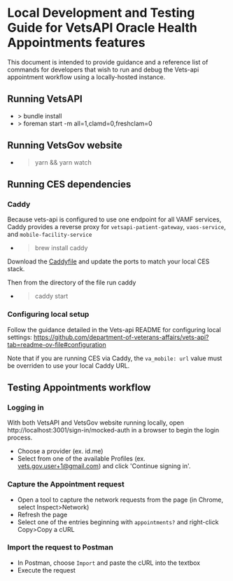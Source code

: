 # Local Development and Testing Guide for VetsAPI Oracle Health Appointments features
This document is intended to provide guidance and a reference list of commands for developers that wish to run and debug the Vets-api appointment workflow using a locally-hosted instance.

## Running VetsAPI
* \> bundle install
* \> foreman start -m all=1,clamd=0,freshclam=0
 
## Running VetsGov website
* > yarn && yarn watch

## Running CES dependencies

### Caddy
Because vets-api is configured to use one endpoint for all VAMF services, Caddy provides a reverse proxy for `vetsapi-patient-gateway`, `vaos-service`, and `mobile-facility-service`
* > brew install caddy

Download the [Caddyfile](https://github.com/department-of-veterans-affairs/va.gov-team/blob/master/products/health-care/appointments/appointments-oracle-health-integration/engineering/Caddyfile) and update the ports to match your local CES stack.

Then from the directory of the file run caddy

* > caddy start

### Configuring local setup
Follow the guidance detailed in the Vets-api README for configuring local settings: https://github.com/department-of-veterans-affairs/vets-api?tab=readme-ov-file#configuration

Note that if you are running CES via Caddy, the `va_mobile: url` value must be overriden to use your local Caddy URL.

## Testing Appointments workflow
### Logging in
With both VetsAPI and VetsGov website running locally, open http://localhost:3001/sign-in/mocked-auth in a browser to begin the login process.
* Choose a provider (ex. id.me)
* Select from one of the available Profiles (ex. vets.gov.user+1@gmail.com) and click 'Continue signing in'.

### Capture the Appointment request
* Open a tool to capture the network requests from the page (in Chrome, select Inspect>Network)
* Refresh the page
* Select one of the entries beginning with `appointments?` and right-click Copy>Copy a cURL

### Import the request to Postman
* In Postman, choose `Import` and paste the cURL into the textbox
* Execute the request 


